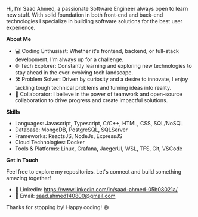 Hi, I’m Saad Ahmed, a passionate Software Engineer always open to learn new stuff. With solid foundation in both front-end and back-end technologies I specialize in building software solutions for the best user experience.

**About Me**
- 💻 Coding Enthusiast: Whether it's frontend, backend, or full-stack development, I'm always up for a challenge.
- 🌐 Tech Explorer: Constantly learning and exploring new technologies to stay ahead in the ever-evolving tech landscape.
- 🛠️ Problem Solver: Driven by curiosity and a desire to innovate, I enjoy tackling tough technical problems and turning ideas into reality.
- 🤝 Collaborator: I believe in the power of teamwork and open-source collaboration to drive progress and create impactful solutions.

**Skills**
- Languages: Javascript, Typescript, C/C++, HTML, CSS, SQL/NoSQL
- Database: MongoDB, PostgreSQL, SQLServer
- Frameworks: ReactsJS, NodeJs, ExpressJS
- Cloud Technologies: Docker
- Tools & Platforms: Linux, Grafana, JaegerUI, WSL, TFS, Git, VSCode

**Get in Touch**

Feel free to explore my repositories. Let's connect and build something amazing together!
- 💼 LinkedIn: https://www.linkedin.com/in/saad-ahmed-05b08021a/
- 📧 Email: saad.ahmed140800@gmail.com


Thanks for stopping by! Happy coding! 😄




